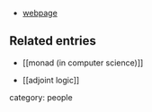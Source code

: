 
* [webpage](http://homepages.inf.ed.ac.uk/wadler/)

## Related entries

* [[monad (in computer science)]]

* [[adjoint logic]]

category: people
